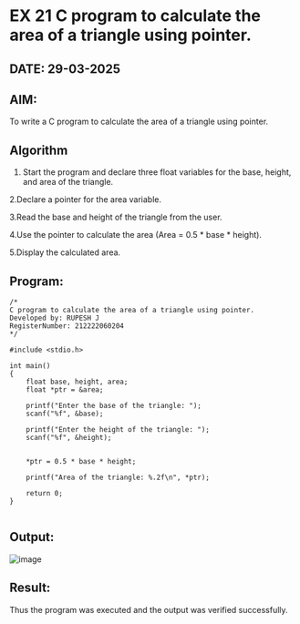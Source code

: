 # EX 21 C program to calculate the area of a triangle using pointer.
## DATE: 29-03-2025
## AIM:
To write a C program to calculate the area of a triangle using pointer.

## Algorithm
1. Start the program and declare three float variables for the base, height, and area of the triangle.

2.Declare a pointer for the area variable.

3.Read the base and height of the triangle from the user.

4.Use the pointer to calculate the area (Area = 0.5 * base * height).

5.Display the calculated area.  

## Program:
```
/*
C program to calculate the area of a triangle using pointer.
Developed by: RUPESH J
RegisterNumber: 212222060204
*/

#include <stdio.h>

int main()
{
    float base, height, area;
    float *ptr = &area;  

    printf("Enter the base of the triangle: ");
    scanf("%f", &base);

    printf("Enter the height of the triangle: ");
    scanf("%f", &height);

    
    *ptr = 0.5 * base * height;

    printf("Area of the triangle: %.2f\n", *ptr);

    return 0;
}


```

## Output:
![image](https://github.com/user-attachments/assets/25caf876-f3f4-4f45-b7ef-c1a82fc1b17f)



## Result:
Thus the program was executed and the output was verified successfully.
